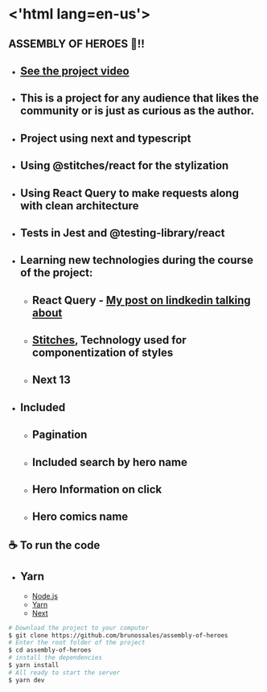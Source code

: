 # <'html lang=en-us'> 

## ASSEMBLY OF HEROES 🚀!!

- ## [See the project video](https://ufcbr-my.sharepoint.com/:v:/g/personal/bruno_particular25_alu_ufc_br/EWbpwU6LHS9AjH1TuWr9vHEB0lGt-sGmEC4cGm_4ZsrxaQ?e=rYNAwm)
- ## This is a project for any audience that likes the community or is just as curious as the author.

- ## Project using next and typescript

- ## Using @stitches/react for the stylization

- ## Using React Query to make requests along with clean architecture 

- ## Tests in Jest and @testing-library/react

- ## Learning new technologies during the course of the project:

  - ## React Query - [My post on lindkedin talking about](https://www.linkedin.com/posts/bruno-sales-3a5856202_react-frontinvale-front-activity-7043768246948245504-4WXk?utm_source=share&utm_medium=member_desktop)

  - ## [Stitches](https://stitches.dev/), Technology used for componentization of styles

  - ## Next 13
- ## Included

  - ## Pagination
  -  ## Included search by hero name

  - ## Hero Information on click

  - ## Hero comics name

<h2>☕ To run the code </h2>

- <h2>Yarn</h2>

  - [Node.js](https://nodejs.org/en/)
  - [Yarn](https://yarnpkg.com/)
  - [Next](https://nextjs.org/)

```bash
# Download the project to your computer
$ git clone https://github.com/brunossales/assembly-of-heroes
# Enter the root folder of the project
$ cd assembly-of-heroes
# install the dependencies
$ yarn install
# All ready to start the server
$ yarn dev